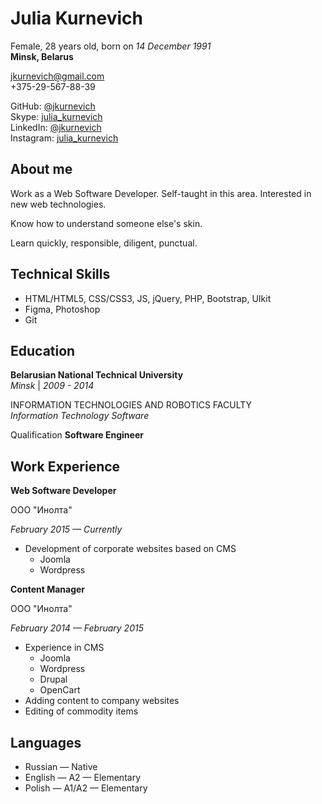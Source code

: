 # Julia Kurnevich

Female, 28 years old, born on _14 December 1991_\
__Minsk, Belarus__

[jkurnevich@gmail.com](mailto:jkurnevich@gmail.com)\
+375-29-567-88-39

GitHub: [@jkurnevich](https://github.com/jkurnevich)\
Skype: [julia_kurnevich](skype:julia_kurnevich)\
LinkedIn: [@jkurnevich](www.linkedin.com/in/jkurnevich)\
Instagram: [julia_kurnevich](https://www.instagram.com/julia_kurnevich/)

## About me

Work as a Web Software Developer. Self-taught in this area. Interested in new web technologies.

Know how to understand someone else's skin.

Learn quickly, responsible, diligent, punctual.

## Technical Skills

* HTML/HTML5, CSS/CSS3, JS, jQuery, PHP, Bootstrap, UIkit
* Figma, Photoshop
* Git

## Education

**Belarusian National Technical University**\
_Minsk_ | _2009 - 2014_

INFORMATION TECHNOLOGIES AND ROBOTICS FACULTY\
_Information Technology Software_

Qualification __Software Еngineer__

## Work Experience

**Web Software Developer**

ООО "Инолта"

_February 2015 — Currently_

* Development of corporate websites based on CMS
  * Joomla
  * Wordpress

**Content Manager**

ООО "Инолта"

_February 2014 — February 2015_

* Experience in CMS
  * Joomla
  * Wordpress
  * Drupal
  * OpenCart
* Adding content to company websites
* Editing of commodity items

## Languages

* Russian — Native
* English — A2 — Elementary
* Polish — A1/A2 — Elementary
